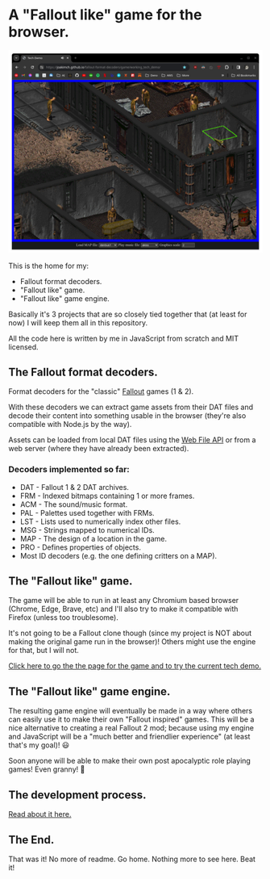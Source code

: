 
# A "Fallout like" game for the browser.

![Screenshot from Chrome on desktop](./game/screenshots/desktop.png)

This is the home for my:
* Fallout format decoders.
* "Fallout like" game.
* "Fallout like" game engine.

Basically it's 3 projects that are so closely tied together that (at least for now) I will keep them all in this repository.

All the code here is written by me in JavaScript from scratch and MIT licensed.

## The Fallout format decoders.

Format decoders for the "classic" [Fallout](https://en.wikipedia.org/wiki/Fallout_(video_game)) games (1 & 2).

With these decoders we can extract game assets from their DAT files and decode their content into something usable in the browser (they're also compatible with Node.js by the way).

Assets can be loaded from local DAT files using the [Web File API](https://developer.mozilla.org/en-US/docs/Web/API/File_API) or from a web server (where they have already been extracted).

### Decoders implemented so far:

* DAT - Fallout 1 & 2 DAT archives.
* FRM - Indexed bitmaps containing 1 or more frames.
* ACM - The sound/music format.
* PAL - Palettes used together with FRMs.
* LST - Lists used to numerically index other files.
* MSG - Strings mapped to numerical IDs.
* MAP - The design of a location in the game.
* PRO - Defines properties of objects.
* Most ID decoders (e.g. the one defining critters on a MAP).

## The "Fallout like" game.

The game will be able to run in at least any Chromium based browser (Chrome, Edge, Brave, etc) and I'll also try to make it compatible with Firefox (unless too troublesome).

It's not going to be a Fallout clone though (since my project is NOT about making the original game run in the browser)! Others might use the engine for that, but I will not.

[Click here to go the the page for the game and to try the current tech demo.](./game/readme.md)

## The "Fallout like" game engine.

The resulting game engine will eventually be made in a way where others can easily use it to make their own "Fallout inspired" games. This will be a nice alternative to creating a real Fallout 2 mod; because using my engine and JavaScript will be a "much better and friendlier experience" (at least that's my goal)! 😃

Soon anyone will be able to make their own post apocalyptic role playing games!
Even granny! 🥳

## The development process.

[Read about it here.](./development.md)

## The End.

That was it! 
No more of readme. Go home. Nothing more to see here. Beat it!
